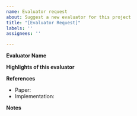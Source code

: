 ```yaml
---
name: Evaluator request
about: Suggest a new evaluator for this project
title: "[Evaluator Request]"
labels: ''
assignees: ''

---
```


**Evaluator Name**

**Highlights of this evaluator**

**References**
 - Paper: 
 - Implementation:

**Notes**

